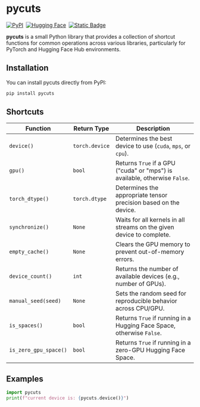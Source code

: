 # pycuts

<div style="display: flex; gap: 7px;">
  <a href="https://pypi.org/project/pycuts/" target="_blank"><img alt="PyPI" src="https://img.shields.io/pypi/v/pycuts"></a>
  <a href="https://huggingface.co/spaces/dwancin/" target="_blank"><img alt="Hugging Face" src="https://img.shields.io/badge/%F0%9F%A4%97%20HuggingFace-%23097EFF?style=flat&logoColor=black"></a>
  <a href="https://github.com/dwancin/pycuts" target="_blank"><img alt="Static Badge" src="https://img.shields.io/badge/Repository-white?logo=github&logoColor=black"></a>
</div>

**pycuts** is a small Python library that provides a collection of shortcut functions for common operations across various libraries, particularly for PyTorch and Hugging Face Hub environments.

## Installation

You can install pycuts directly from PyPI:

```bash
pip install pycuts
```

## Shortcuts

| **Function**          | **Return Type**       | **Description**                                                        |
|-----------------------|-----------------------|------------------------------------------------------------------------|
| `device()`            | `torch.device`        | Determines the best device to use (`cuda`, `mps`, or `cpu`).            |
| `gpu()`               | `bool`                | Returns `True` if a GPU ("cuda" or "mps") is available, otherwise `False`. |
| `torch_dtype()`       | `torch.dtype`         | Determines the appropriate tensor precision based on the device.        |
| `synchronize()`       | `None`                | Waits for all kernels in all streams on the given device to complete.   |
| `empty_cache()`       | `None`                | Clears the GPU memory to prevent out-of-memory errors.                  |
| `device_count()`      | `int`                 | Returns the number of available devices (e.g., number of GPUs).         |
| `manual_seed(seed)`   | `None`                | Sets the random seed for reproducible behavior across CPU/GPU.          |
| `is_spaces()`         | `bool`                | Returns `True` if running in a Hugging Face Space, otherwise `False`.   |
| `is_zero_gpu_space()` | `bool`                | Returns `True` if running in a zero-GPU Hugging Face Space.             |

## Examples

```python
import pycuts
print(f"current device is: {pycuts.device()}")
```
